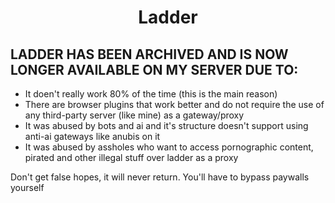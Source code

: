 <h1 align="center">Ladder</h1>

<h2>LADDER HAS BEEN ARCHIVED AND IS NOW LONGER AVAILABLE ON MY SERVER DUE TO:</h2>

- It doen't really work 80% of the time (this is the main reason)
- There are browser plugins that work better and do not require the use of any third-party server (like mine) as a gateway/proxy
- It was abused by bots and ai and it's structure doesn't support using anti-ai gateways like anubis on it
- It was abused by assholes who want to access pornographic content, pirated and other illegal stuff over ladder as a proxy

Don't get false hopes, it will never return. You'll have to bypass paywalls yourself
